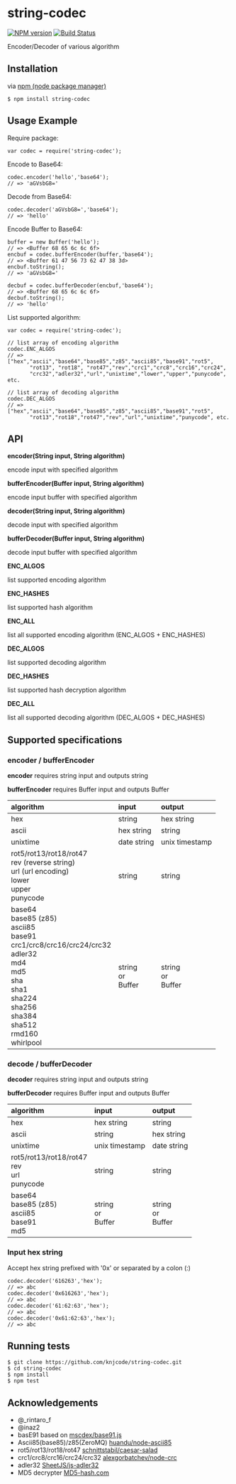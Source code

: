 # string-codec

[![NPM version][npm-image]][npm-url] [![Build Status][travis-image]][travis-url]

Encoder/Decoder of various algorithm

## Installation

via [npm (node package manager)](http://github.com/npm/npm)

    $ npm install string-codec

## Usage Example

Require package:

    var codec = require('string-codec');

Encode to Base64:

    codec.encoder('hello','base64');
    // => 'aGVsbG8='

Decode from Base64:

    codec.decoder('aGVsbG8=','base64');
    // => 'hello'

Encode Buffer to Base64:

    buffer = new Buffer('hello');
    // => <Buffer 68 65 6c 6c 6f>
    encbuf = codec.bufferEncoder(buffer,'base64');
    // => <Buffer 61 47 56 73 62 47 38 3d>
    encbuf.toString();
    // => 'aGVsbG8='
    
    decbuf = codec.bufferDecoder(encbuf,'base64');
    // => <Buffer 68 65 6c 6c 6f>
    decbuf.toString();
    // => 'hello'

List supported algorithm:

    var codec = require('string-codec');
    
    // list array of encoding algorithm
    codec.ENC_ALGOS
    // => ["hex","ascii","base64","base85","z85","ascii85","base91","rot5",
           "rot13", "rot18", "rot47","rev","crc1","crc8","crc16","crc24",
           "crc32","adler32","url","unixtime","lower","upper","punycode", etc.
    
    // list array of decoding algorithm
    codec.DEC_ALGOS
    // => ["hex","ascii","base64","base85","z85","ascii85","base91","rot5",
           "rot13","rot18","rot47","rev","url","unixtime","punycode", etc.

## API

__encoder(String input, String algorithm)__

encode input with specified algorithm

__bufferEncoder(Buffer input, String algorithm)__

encode input buffer with specified algorithm

__decoder(String input, String algorithm)__

decode input with specified algorithm

__bufferDecoder(Buffer input, String algorithm)__

decode input buffer with specified algorithm

__ENC_ALGOS__

list supported encoding algorithm

__ENC_HASHES__

list supported hash algorithm

__ENC_ALL__

list all supported encoding algorithm (ENC_ALGOS + ENC_HASHES)

__DEC_ALGOS__

list supported decoding algorithm

__DEC_HASHES__

list supported hash decryption algorithm

__DEC_ALL__

list all supported decoding algorithm (DEC_ALGOS + DEC_HASHES)

## Supported specifications

### encoder / bufferEncoder

__encoder__ requires string input and outputs string

__bufferEncoder__ requires Buffer input and outputs Buffer

|algorithm|input|output|
|:--|:--|:--|
|hex|string|hex string|
|ascii|hex string|string|
|unixtime|date string|unix timestamp|
|rot5/rot13/rot18/rot47<br>rev (reverse string)<br>url (url encoding)<br>lower<br>upper<br>punycode|string|string|
|base64<br>base85 (z85)<br>ascii85<br>base91<br>crc1/crc8/crc16/crc24/crc32<br>adler32<br>md4<br>md5<br>sha<br>sha1<br>sha224<br>sha256<br>sha384<br>sha512<br>rmd160<br>whirlpool|string<br>or<br>Buffer|string<br>or<br>Buffer|

### decode / bufferDecoder

__decoder__ requires string input and outputs string

__bufferDecoder__ requires Buffer input and outputs Buffer

|algorithm|input|output|
|:--|:--|:--|
|hex|hex string|string|
|ascii|string|hex string|
|unixtime|unix timestamp|date string|
|rot5/rot13/rot18/rot47<br>rev<br>url<br>punycode|string|string|
|base64<br>base85 (z85)<br>ascii85<br>base91<br>md5|string<br>or<br>Buffer|string<br>or<br>Buffer|

### Input hex string

Accept hex string prefixed with '0x' or separated by a colon (:)

    codec.decoder('616263','hex');
    // => abc
    codec.decoder('0x616263','hex');
    // => abc
    codec.decoder('61:62:63','hex');
    // => abc
    codec.decoder('0x61:62:63','hex');
    // => abc

## Running tests

    $ git clone https://github.com/knjcode/string-codec.git
    $ cd string-codec
    $ npm install
    $ npm test

## Acknowledgements

- @_rintaro_f
- @inaz2
- basE91 based on [mscdex/base91.js](https://github.com/mscdex/base91.js)
- Ascii85(base85)/z85(ZeroMQ) [huandu/node-ascii85](https://github.com/huandu/node-ascii85)
- rot5/rot13/rot18/rot47 [schnittstabil/caesar-salad](https://github.com/schnittstabil/caesar-salad)
- crc1/crc8/crc16/crc24/crc32 [alexgorbatchev/node-crc](https://github.com/alexgorbatchev/node-crc)
- adler32 [SheetJS/js-adler32](https://github.com/SheetJS/js-adler32)
- MD5 decrypter [MD5-hash.com](http://www.md5-hash.com)

[npm-url]: https://npmjs.org/package/string-codec
[npm-image]: https://badge.fury.io/js/string-codec.svg
[travis-url]: https://travis-ci.org/knjcode/string-codec
[travis-image]: https://travis-ci.org/knjcode/string-codec.svg?branch=master
